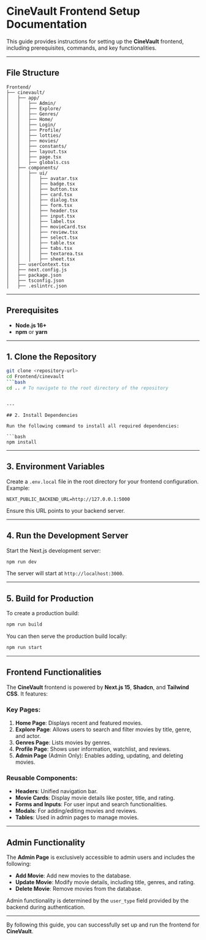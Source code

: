 # CineVault Frontend Setup Documentation

This guide provides instructions for setting up the **CineVault** frontend, including prerequisites, commands, and key functionalities.

---

## File Structure

```plaintext
Frontend/
├── cinevault/
│   ├── app/
│   │   ├── Admin/
│   │   ├── Explore/
│   │   ├── Genres/
│   │   ├── Home/
│   │   ├── Login/
│   │   ├── Profile/
│   │   ├── lotties/
│   │   ├── movies/
│   │   ├── constants/
│   │   ├── layout.tsx
│   │   ├── page.tsx
│   │   ├── globals.css
│   ├── components/
│   │   ├── ui/
│   │   │   ├── avatar.tsx
│   │   │   ├── badge.tsx
│   │   │   ├── button.tsx
│   │   │   ├── card.tsx
│   │   │   ├── dialog.tsx
│   │   │   ├── form.tsx
│   │   │   ├── header.tsx
│   │   │   ├── input.tsx
│   │   │   ├── label.tsx
│   │   │   ├── movieCard.tsx
│   │   │   ├── review.tsx
│   │   │   ├── select.tsx
│   │   │   ├── table.tsx
│   │   │   ├── tabs.tsx
│   │   │   ├── textarea.tsx
│   │   │   ├── sheet.tsx
│   ├── userContext.tsx
│   ├── next.config.js
│   ├── package.json
│   ├── tsconfig.json
│   ├── .eslintrc.json
```

---

## Prerequisites

- **Node.js 16+**
- **npm** or **yarn**

---

## 1. Clone the Repository

```bash
git clone <repository-url>
cd Frontend/cinevault
```bash
cd .. # To navigate to the root directory of the repository
```
```

---

## 2. Install Dependencies

Run the following command to install all required dependencies:

```bash
npm install
```

---

## 3. Environment Variables

Create a `.env.local` file in the root directory for your frontend configuration. Example:

```plaintext
NEXT_PUBLIC_BACKEND_URL=http://127.0.0.1:5000
```

Ensure this URL points to your backend server.

---

## 4. Run the Development Server

Start the Next.js development server:

```bash
npm run dev
```

The server will start at `http://localhost:3000`.

---

## 5. Build for Production

To create a production build:

```bash
npm run build
```

You can then serve the production build locally:

```bash
npm run start
```

---

## Frontend Functionalities

The **CineVault** frontend is powered by **Next.js 15**, **Shadcn**, and **Tailwind CSS**. It features:

### Key Pages:

1. **Home Page**: Displays recent and featured movies.
2. **Explore Page**: Allows users to search and filter movies by title, genre, and actor.
3. **Genres Page**: Lists movies by genres.
4. **Profile Page**: Shows user information, watchlist, and reviews.
5. **Admin Page** (Admin Only): Enables adding, updating, and deleting movies.

### Reusable Components:

- **Headers**: Unified navigation bar.
- **Movie Cards**: Display movie details like poster, title, and rating.
- **Forms and Inputs**: For user input and search functionalities.
- **Modals**: For adding/editing movies and reviews.
- **Tables**: Used in admin pages to manage movies.

---

## Admin Functionality

The **Admin Page** is exclusively accessible to admin users and includes the following:

- **Add Movie**: Add new movies to the database.
- **Update Movie**: Modify movie details, including title, genres, and rating.
- **Delete Movie**: Remove movies from the database.

Admin functionality is determined by the `user_type` field provided by the backend during authentication.

---

By following this guide, you can successfully set up and run the frontend for **CineVault**.

